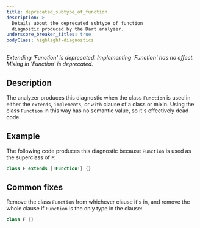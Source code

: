 ```yaml
---
title: deprecated_subtype_of_function
description: >-
  Details about the deprecated_subtype_of_function
  diagnostic produced by the Dart analyzer.
underscore_breaker_titles: true
bodyClass: highlight-diagnostics
---
```


_Extending 'Function' is deprecated._
_Implementing 'Function' has no effect._
_Mixing in 'Function' is deprecated._

## Description

The analyzer produces this diagnostic when the class `Function` is used in
either the `extends`, `implements`, or `with` clause of a class or mixin.
Using the class `Function` in this way has no semantic value, so it's
effectively dead code.

## Example

The following code produces this diagnostic because `Function` is used as
the superclass of `F`:

```dart
class F extends [!Function!] {}
```

## Common fixes

Remove the class `Function` from whichever clause it's in, and remove the
whole clause if `Function` is the only type in the clause:

```dart
class F {}
```
